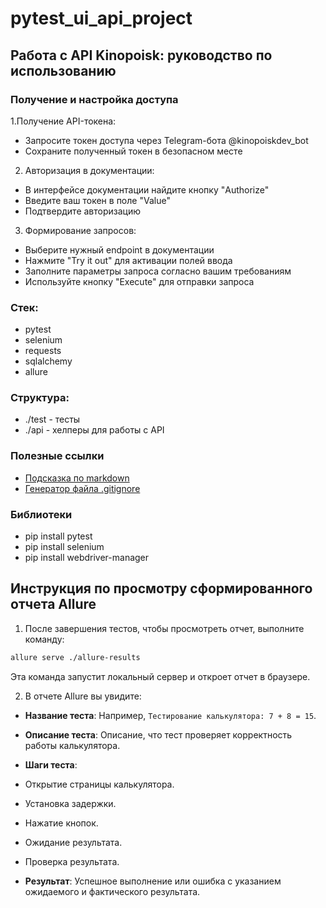 # pytest_ui_api_project

## Работа с API Kinopoisk: руководство по использованию

### Получение и настройка доступа
1.Получение API-токена:
- Запросите токен доступа через Telegram-бота @kinopoiskdev_bot
- Сохраните полученный токен в безопасном месте
2. Авторизация в документации:
- В интерфейсе документации найдите кнопку "Authorize"
- Введите ваш токен в поле "Value"
- Подтвердите авторизацию
3. Формирование запросов:
- Выберите нужный endpoint в документации
- Нажмите "Try it out" для активации полей ввода
- Заполните параметры запроса согласно вашим требованиям
- Используйте кнопку "Execute" для отправки запроса
### Стек:
- pytest
- selenium
- requests
- sqlalchemy
- allure

### Структура:
- ./test - тесты
- ./api - хелперы для работы с API

### Полезные ссылки
- [Подсказка по markdown](https://www.markdownguide.org/basic-syntax/)
- [Генератор файла .gitignore](https://www.toptal.com/developers/gitignore)

### Библиотеки
- pip install pytest
- pip install selenium
- pip install webdriver-manager

## Инструкция по просмотру сформированного отчета Allure

1. После завершения тестов, чтобы просмотреть отчет, выполните команду:
```bash
allure serve ./allure-results
```

Эта команда запустит локальный сервер и откроет отчет в браузере.

2. В отчете Allure вы увидите:
- **Название теста**: Например, `Тестирование калькулятора: 7 + 8 = 15`.
- **Описание теста**: Описание, что тест проверяет корректность работы калькулятора.
- **Шаги теста**:
- Открытие страницы калькулятора.
- Установка задержки.
- Нажатие кнопок.
- Ожидание результата.
- Проверка результата.

- **Результат**: Успешное выполнение или ошибка с указанием ожидаемого и фактического
результата.